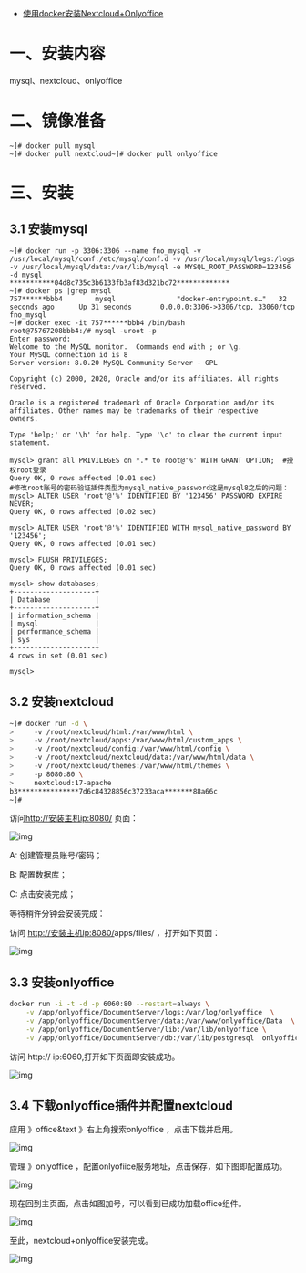 - [使用docker安装Nextcloud+Onlyoffice ](https://www.cnblogs.com/cooper-73/p/13083161.html)



# 一、安装内容

mysql、nextcloud、onlyoffice

 

# 二、镜像准备

```
~]# docker pull mysql
~]# docker pull nextcloud~]# docker pull onlyoffice
```

 

# 三、安装

## 3.1 安装mysql

```mysql
~]# docker run -p 3306:3306 --name fno_mysql -v /usr/local/mysql/conf:/etc/mysql/conf.d -v /usr/local/mysql/logs:/logs -v /usr/local/mysql/data:/var/lib/mysql -e MYSQL_ROOT_PASSWORD=123456 -d mysql
***********04d8c735c3b6133fb3af83d321bc72*************
~]# docker ps |grep mysql
757******bbb4        mysql               "docker-entrypoint.s…"   32 seconds ago      Up 31 seconds       0.0.0.0:3306->3306/tcp, 33060/tcp   fno_mysql
~]# docker exec -it 757******bbb4 /bin/bash
root@75767208bbb4:/# mysql -uroot -p
Enter password:
Welcome to the MySQL monitor.  Commands end with ; or \g.
Your MySQL connection id is 8
Server version: 8.0.20 MySQL Community Server - GPL

Copyright (c) 2000, 2020, Oracle and/or its affiliates. All rights reserved.

Oracle is a registered trademark of Oracle Corporation and/or its
affiliates. Other names may be trademarks of their respective
owners.

Type 'help;' or '\h' for help. Type '\c' to clear the current input statement.

mysql> grant all PRIVILEGES on *.* to root@'%' WITH GRANT OPTION;  #授权root登录
Query OK, 0 rows affected (0.01 sec)
#修改root账号的密码验证插件类型为mysql_native_password这是mysql8之后的问题：
mysql> ALTER USER 'root'@'%' IDENTIFIED BY '123456' PASSWORD EXPIRE NEVER;
Query OK, 0 rows affected (0.02 sec)

mysql> ALTER USER 'root'@'%' IDENTIFIED WITH mysql_native_password BY '123456';
Query OK, 0 rows affected (0.01 sec)

mysql> FLUSH PRIVILEGES;
Query OK, 0 rows affected (0.01 sec)

mysql> show databases;
+--------------------+
| Database           |
+--------------------+
| information_schema |
| mysql              |
| performance_schema |
| sys                |
+--------------------+
4 rows in set (0.01 sec)

mysql>
```

 

## 3.2 安装nextcloud

```bash
~]# docker run -d \
>     -v /root/nextcloud/html:/var/www/html \
>     -v /root/nextcloud/apps:/var/www/html/custom_apps \
>     -v /root/nextcloud/config:/var/www/html/config \
>     -v /root/nextcloud/nextcloud/data:/var/www/html/data \
>     -v /root/nextcloud/themes:/var/www/html/themes \
>     -p 8080:80 \
>     nextcloud:17-apache
b3***************7d6c84328856c37233aca*******88a66c
~]#
```

 

访问[http://安装主机ip:8080/](http://10.1.234.68:8080/) 页面：

![img](https://img2020.cnblogs.com/blog/1495654/202006/1495654-20200610093624425-1748681963.png)

 

A: 创建管理员账号/密码；

B: 配置数据库；

C: 点击安装完成；

等待稍许分钟会安装完成：

访问 [http://安装主机ip:8080/](http://10.1.234.68:8080/)apps/files/ ，打开如下页面：

![img](https://img2020.cnblogs.com/blog/1495654/202006/1495654-20200610094510156-120616530.png)

 

## 3.3 安装onlyoffice

```bash
docker run -i -t -d -p 6060:80 --restart=always \
    -v /app/onlyoffice/DocumentServer/logs:/var/log/onlyoffice  \
    -v /app/onlyoffice/DocumentServer/data:/var/www/onlyoffice/Data  \
    -v /app/onlyoffice/DocumentServer/lib:/var/lib/onlyoffice \
    -v /app/onlyoffice/DocumentServer/db:/var/lib/postgresql  onlyoffice/documentserver
```

访问 http:// ip:6060,打开如下页面即安装成功。


![img](https://img2020.cnblogs.com/blog/1495654/202006/1495654-20200610115049708-628939062.png)

 

##  3.4 下载onlyoffice插件并配置nextcloud

 

应用 》office&text 》右上角搜索onlyoffice ，点击下载并启用。

 ![img](https://img2020.cnblogs.com/blog/1495654/202006/1495654-20200611191147771-1379234859.png)

 

管理 》onlyoffice ，配置onlyofiice服务地址，点击保存，如下图即配置成功。

 

![img](https://img2020.cnblogs.com/blog/1495654/202006/1495654-20200611191500577-1154863231.png)

 

现在回到主页面，点击如图加号，可以看到已成功加载office组件。

![img](https://img2020.cnblogs.com/blog/1495654/202006/1495654-20200611191549767-1878626707.png)



至此，nextcloud+onlyoffice安装完成。

![img](https://img2020.cnblogs.com/blog/1495654/202006/1495654-20200611192506252-1409895707.png)

 